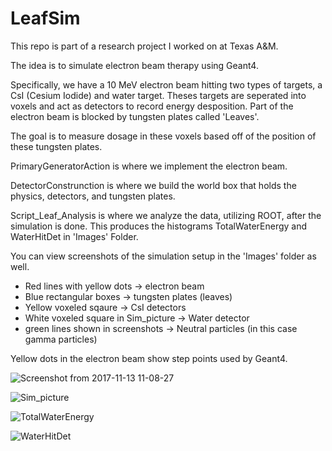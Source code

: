 # LeafSim

This repo is part of a research project I worked on at Texas A&M.

The idea is to simulate electron beam therapy using Geant4.

Specifically, we have a 10 MeV electron beam hitting two types of targets, a CsI (Cesium Iodide) and water target. Theses targets are seperated into voxels and act as detectors to record energy desposition. Part of the electron beam is blocked by tungsten plates called 'Leaves'.

The goal is to measure dosage in these voxels based off of the position of these tungsten plates. 

PrimaryGeneratorAction is where we implement the electron beam. 

DetectorConstrunction is where we build the world box that holds the physics, detectors, and tungsten plates.

Script_Leaf_Analysis is where we analyze the data, utilizing ROOT, after the simulation is done. This produces the histograms TotalWaterEnergy and WaterHitDet in 'Images' Folder.

You can view screenshots of the simulation setup in the 'Images' folder as well.
  - Red lines with yellow dots -> electron beam
  - Blue rectangular boxes -> tungsten plates (leaves)
  - Yellow voxeled sqaure -> CsI detectors
  - White voxeled square in Sim_picture -> Water detector
  - green lines shown in screenshots -> Neutral particles (in this case gamma particles)

Yellow dots in the electron beam show step points used by Geant4.


![Screenshot from 2017-11-13 11-08-27](https://user-images.githubusercontent.com/108433853/176556099-86129efd-e07c-4eef-b956-5e8f45bf43a1.png)

![Sim_picture](https://user-images.githubusercontent.com/108433853/176556151-257672c3-2489-49ab-a3e0-092d52f32d5f.png)

![TotalWaterEnergy](https://user-images.githubusercontent.com/108433853/176556170-96f025b3-c9e3-442f-9bf8-5fcfc74a36e5.png)

![WaterHitDet](https://user-images.githubusercontent.com/108433853/176556181-dfba8d29-f307-46a8-8147-7f289364fc4b.png)


